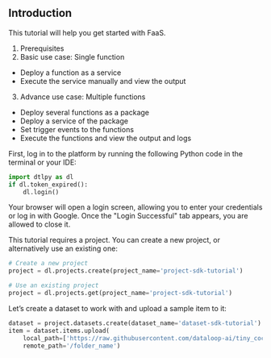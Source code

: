 ## Introduction  
This tutorial will help you get started with FaaS.  
1. Prerequisites  
2. Basic use case:  Single function  
* Deploy a function as a service  
* Execute the service manually and view the output  
3. Advance use case: Multiple functions  
* Deploy several functions as a package  
* Deploy a service of the package  
* Set trigger events to the functions  
* Execute the functions and view the output and logs  
  
First, log in to the platform by running the following Python code in the terminal or your IDE:  
```python
import dtlpy as dl
if dl.token_expired():
    dl.login()
```
Your browser will open a login screen, allowing you to enter your credentials or log in with Google. Once the "Login Successful" tab appears, you are allowed to close it.  
  
This tutorial requires a project. You can create a new project, or alternatively use an existing one:  
```python
# Create a new project
project = dl.projects.create(project_name='project-sdk-tutorial')
```
```python
# Use an existing project
project = dl.projects.get(project_name='project-sdk-tutorial')
```
Let’s create a dataset to work with and upload a sample item to it:  
```python
dataset = project.datasets.create(dataset_name='dataset-sdk-tutorial')
item = dataset.items.upload(
    local_path=['https://raw.githubusercontent.com/dataloop-ai/tiny_coco/master/images/train2017/000000184321.jpg'],
    remote_path='/folder_name')
```
